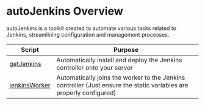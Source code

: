 # autoJenkins Overview

autoJenkins is a toolkit created to automate various tasks related to Jenkins, streamlining configuration and management processes.

| Script | Purpose | 
| --- | --- |
| [getJenkins](https://github.com/JonmarCorpuz/autoJenkins/blob/main/getJenkins.py) | Automatically install and deploy the Jenkins controller onto your server |
| [jenkinsWorker](https://github.com/JonmarCorpuz/autoJenkins/blob/main/jenkinsWorker.py) | Automatically joins the worker to the Jenkins controller (Just ensure the static variables are properly configured) |
